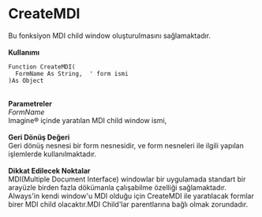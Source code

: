# CreateMDI

Bu fonksiyon MDI child window oluşturulmasını sağlamaktadır.\
\
**Kullanımı**

```
Function CreateMDI(
  FormName As String,  ' form ismi
)As Object
```

\
**Parametreler**\
_FormName_\
Imagine® içinde yaratılan MDI child window ismi,\
\
**Geri Dönüş Değeri**\
Geri dönüş nesnesi bir form nesnesidir, ve form nesneleri ile ilgili yapılan işlemlerde kullanılmaktadır.\
\
**Dikkat Edilecek Noktalar**\
MDI(Multiple Document Interface) windowlar bir uygulamada standart bir arayüzle birden fazla dökümanla çalışabilme özelliği sağlamaktadır. Always'in kendi window'u MDI olduğu için CreateMDI ile yaratılacak formlar birer MDI child olacaktır.MDI Child'lar parentlarına bağlı olmak zorundadır.
